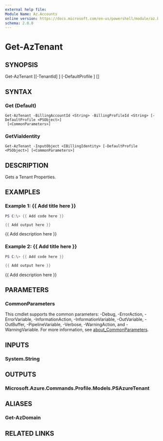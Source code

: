 ```yaml
---
external help file:
Module Name: Az.Accounts
online version: https://docs.microsoft.com/en-us/powershell/module/az.billing/get-aztenant
schema: 2.0.0
---
```


# Get-AzTenant

## SYNOPSIS

Get-AzTenant [[-TenantId] <string>] [-DefaultProfile <IAzureContextContainer>] [<CommonParameters>]


## SYNTAX

### Get (Default)
```
Get-AzTenant -BillingAccountId <String> -BillingProfileId <String> [-DefaultProfile <PSObject>]
 [<CommonParameters>]
```

### GetViaIdentity
```
Get-AzTenant -InputObject <IBillingIdentity> [-DefaultProfile <PSObject>] [<CommonParameters>]
```

## DESCRIPTION
Gets a Tenant Properties.

## EXAMPLES

### Example 1: {{ Add title here }}
```powershell
PS C:\> {{ Add code here }}

{{ Add output here }}
```

{{ Add description here }}

### Example 2: {{ Add title here }}
```powershell
PS C:\> {{ Add code here }}

{{ Add output here }}
```

{{ Add description here }}

## PARAMETERS

### CommonParameters
This cmdlet supports the common parameters: -Debug, -ErrorAction, -ErrorVariable, -InformationAction, -InformationVariable, -OutVariable, -OutBuffer, -PipelineVariable, -Verbose, -WarningAction, and -WarningVariable. For more information, see [about_CommonParameters](http://go.microsoft.com/fwlink/?LinkID=113216).

## INPUTS

### System.String


## OUTPUTS

### Microsoft.Azure.Commands.Profile.Models.PSAzureTenant


## ALIASES

### Get-AzDomain

## RELATED LINKS

